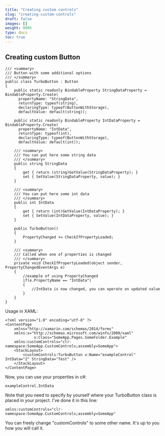 ```yaml
---
title: "Creating custom controls"
slug: "creating-custom-controls"
draft: false
images: []
weight: 9995
type: docs
toc: true
---
```


## Creating custom Button
    /// <summary>
    /// Button with some additional options
    /// </summary>
    public class TurboButton : Button
    {
        public static readonly BindableProperty StringDataProperty = BindableProperty.Create(
          propertyName: "StringData",
          returnType: typeof(string),
          declaringType: typeof(ButtonWithStorage),
          defaultValue: default(string));
    
        public static readonly BindableProperty IntDataProperty = BindableProperty.Create(
          propertyName: "IntData",
          returnType: typeof(int),
          declaringType: typeof(ButtonWithStorage),
          defaultValue: default(int));
    
        /// <summary>
        /// You can put here some string data
        /// </summary>
        public string StringData
        {
            get { return (string)GetValue(StringDataProperty); }
            set { SetValue(StringDataProperty, value); }
        }
    
        /// <summary>
        /// You can put here some int data
        /// </summary>
        public int IntData
        {
            get { return (int)GetValue(IntDataProperty); }
            set { SetValue(IntDataProperty, value); }
        }
    
        public TurboButton()
        {
            PropertyChanged += CheckIfPropertyLoaded;
        }
    
        /// <summary>
        /// Called when one of properties is changed
        /// </summary>
        private void CheckIfPropertyLoaded(object sender, PropertyChangedEventArgs e)
        {
            //example of using PropertyChanged
            if(e.PropertyName == "IntData")
            {
                //IntData is now changed, you can operate on updated value
            }
        }
    }

Usage in XAML:

    <?xml version="1.0" encoding="utf-8" ?>
    <ContentPage
        xmlns="http://xamarin.com/schemas/2014/forms"
        xmlns:x="http://schemas.microsoft.com/winfx/2009/xaml"
                 x:Class="SomeApp.Pages.SomeFolder.Example"
        xmlns:customControls="clr-namespace:SomeApp.CustomControls;assembly=SomeApp">
        <StackLayout>
            <customControls:TurboButton x:Name="exampleControl" IntData="2" StringData="Test" />
        </StackLayout>
    </ContentPage>

Now, you can use your properties in c#:

    exampleControl.IntData

Note that you need to specify by yourself where your TurboButton class is placed in your project. I've done it in this line:

    xmlns:customControls="clr-namespace:SomeApp.CustomControls;assembly=SomeApp"

You can freely change "customControls" to some other name. It's up to you how you will call it.



